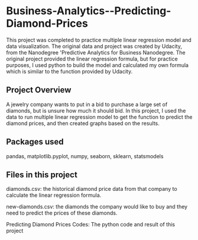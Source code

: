 # Business-Analytics--Predicting-Diamond-Prices
This project was completed to practice multiple linear regression model and data visualization. The original data and project was created by Udacity, from the Nanodegree 'Predictive Analytics for Business Nanodegree. The original project provided the linear regression formula, but for practice purposes, I used python to build the model and calculated my own formula which is similar to the function provided by Udacity.

## Project Overview

A jewelry company wants to put in a bid to purchase a large set of diamonds, but is unsure how much it should bid. In this project, I used the data to run multiple linear regression model to get the function to predict the diamond prices, and then created graphs based on the results.

## Packages used
pandas, matplotlib.pyplot, numpy, seaborn, sklearn, statsmodels

## Files in this project
diamonds.csv: the historical diamond price data from that company to calculate the linear regression formula.

new-diamonds.csv: the diamonds the company would like to buy and they need to predict the prices of these diamonds.

Predicting Diamond Prices Codes: The python code and result of this project
